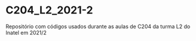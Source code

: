 # C204_L2_2021-2
Repositório com códigos usados durante as aulas de C204 da turma L2 do Inatel em 2021/2
